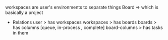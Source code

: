 workspaces are user's environments to separate things
Board => which is basically a project

- Relations
  user > has workspaces
  workspaces > has boards
  boards > has columns [queue, in-process , complete]
  board-columns > has tasks in them









<!-- helping code -->


<!-- from App.jsx -->
<!-- 
-------------------------------
const boards = useSelector(selectBoardsList);
let options = boards?.map((b) => {
  return { value: b.id, label: b.slug };
});
const handleSelect = (e) => {
  setSearchParams({ board: e.label });
};
const boardQuery = searchParams.get("board");
const selectedBoard=boardQuery?{value:boardQuery,label:boardQuery}:{value:"null",label:"--select Board--"}


pathname=="/"?(
<div className="input-group">
<Select
defaultValue={selectedBoard?selectedBoard:{value:"null",label:"--select Board--"}}
onChange={handleSelect}
options={options}
placeholder="0 board found"
/> 
<button className="btn btn-transparent" onClick={(e)=>setOpen(true)}><i className="fa fa-plus"></i></button>

</div>

):('') 
---------------------------
-->
